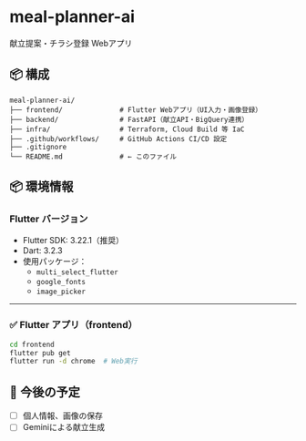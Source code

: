 # meal-planner-ai

献立提案・チラシ登録 Webアプリ

## 📦 構成

```
meal-planner-ai/
├── frontend/              # Flutter Webアプリ（UI入力・画像登録）
├── backend/               # FastAPI（献立API・BigQuery連携）
├── infra/                 # Terraform, Cloud Build 等 IaC
├── .github/workflows/     # GitHub Actions CI/CD 設定
├── .gitignore
└── README.md              # ← このファイル
```

## 📦 環境情報

### Flutter バージョン
- Flutter SDK: 3.22.1（推奨）
- Dart: 3.2.3
- 使用パッケージ：
  - `multi_select_flutter`
  - `google_fonts`
  - `image_picker`

---

### ✅ Flutter アプリ（frontend）
```bash
cd frontend
flutter pub get
flutter run -d chrome  # Web実行
```


## 📝 今後の予定

- [ ] 個人情報、画像の保存
- [ ] Geminiによる献立生成
